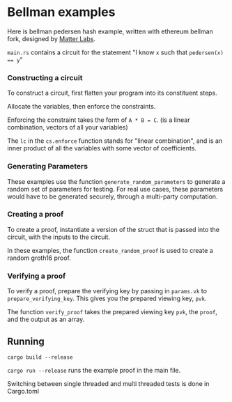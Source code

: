 # Bellman examples 

Here is bellman pedersen hash example, written with ethereum bellman fork, designed by [Matter Labs](https://github.com/matter-labs/).
 
 `main.rs` contains a circuit for the statement "I know `x` such that `pedersen(x) == y`"
 
### Constructing a circuit  

To construct a circuit, first flatten your program into its constituent steps. 

Allocate the variables, then enforce the constraints. 

Enforcing the constraint takes the form of `A * B = C`. (is a linear combination, vectors of all your variables)

The `lc` in the `cs.enforce` function stands for "linear combination", and is an inner product of all the variables with some vector of coefficients.

### Generating Parameters 

These examples use the function `generate_random_parameters` to generate a random set of parameters for testing. For real use cases, these parameters would have to be generated securely, through a multi-party computation. 

### Creating a proof

To create a proof, instantiate a version of the struct that is passed into the circuit, with the inputs to the circuit. 

In these examples, the function `create_random_proof` is used to create a random groth16 proof. 

### Verifying a proof

To verify a proof, prepare the verifying key by passing in `params.vk` to `prepare_verifying_key`. This gives you the prepared viewing key, `pvk`.

The function `verify_proof` takes the prepared viewing key `pvk`, the `proof`, and the output as an array.

## Running 

`cargo build --release`

`cargo run --release` runs the example proof in the main file.

Switching between single threaded and multi threaded tests is done in Cargo.toml